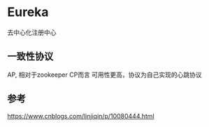 # Eureka
去中心化注册中心
## 一致性协议
AP, 相对于zookeeper CP而言 可用性更高，协议为自己实现的心跳协议  

## 参考
https://www.cnblogs.com/linjiqin/p/10080444.html